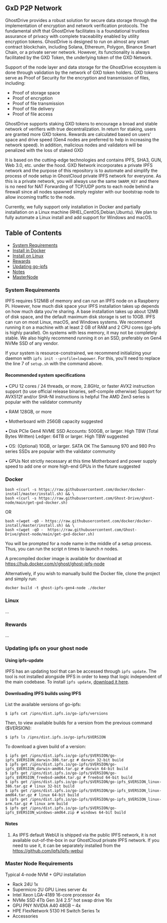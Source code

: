 ## GxD P2P Network 

GhostDrive provides a robust solution for secure data storage through the implementation of encryption and network verification protocols. The fundamental shift that GhostDrive facilitates is a foundational trustless assurance of privacy with complete traceability enabled by utility encryption tokens. GhostDrive is designed to run on almost any smart contract blockchain, including Solana, Ethereum, Polygon, Binance Smart Chain, or a private server network. However, its functionality is always facilitated by the GXD Token, the underlying token of the GXD Network.

Support of the node layer and data storage for the GhostDrive ecosystem is done through validation by the network of GXD token holders. GXD tokens serve as Proof of Security for the encryption and transmission of files, including:
- Proof of storage space
- Proof of encryption
- Proof of file transmission
- Proof of file delivery
- Proof of file access

GhostDrive supports staking GXD tokens to encourage a broad and stable network of verifiers with true decentralization. In return for staking, users are granted more GXD tokens. Rewards are calculated based on users' space and drive speed (Gen4 nodes are preferred to help in increasing the network speed). In addition, malicious nodes and validators will be penalized with the loss of staked GXD

It is based on the cutting-edge technologies and contains IPFS, SHA3, GUN, Web 3.0, etc. under the hood.
GXD Network incorporates a private IPFS network and the purpose of this repository is to automate and simplify the process of node setup in GhostCloud private IPFS network for everyone. 
As this is a private network, you will always use the same `SWARM_KEY` and there is no need for NAT Forwarding of TCP/UDP ports to each node behind a firewall since all nodes spawned simply register with our bootstrap node to allow incoming traffic to the node.

Currently, we fully support only installation in Docker and partially installation on a Linux machine (RHEL,CentOS,Debian,Ubuntu).
We plan to fully automate a Linux install and add support for Windows and macOS. 

## Table of Contents

- [System Requirements](#system-requirements)
- [Install in Docker](#docker)
- [Install on Linux](#linux)
- [Rewards](#rewards)
- [Updating go-ipfs](#updating-ipfs-on-your-ghost-node)
- [Notes](#notes)
- [MasterNode](#notes)

### System Requirements

IPFS requires 512MiB of memory and can run an IPFS node on a Raspberry Pi. 
However, how much disk space your IPFS installation takes up depends on how much data you're sharing. 
A base installation takes up about 12MB of disk space, and the default maximum disk storage is set to 10GB.
IPFS can run on most Linux, macOS, and Windows systems. We recommend running it on a machine with at least 2 GB of RAM and 2 CPU cores (go-ipfs is highly parallel). 
On systems with less memory, it may not be completely stable.
We also highly recommend running it on an SSD, preferably on Gen4 NVMe SSD of any vendor.

If your system is resource-constrained, we recommend initializing your daemon with `ipfs init --profile=lowpower`.
For this, you'll need to replace the line 7 of `setup.sh` with the command above.

#### Recommended system specifications

• CPU
    12 cores / 24 threads, or more, 2.8GHz, or faster
    AVX2 instruction support (to use official release binaries, self-compile otherwise)
    Support for AVX512f and/or SHA-NI instructions is helpful
    The AMD Zen3 series is popular with the validator community

• RAM
    128GB, or more

• Motherboard with 256GB capacity suggested

• Disk
    PCIe Gen4 NVME SSD
    Accounts: 500GB, or larger. High TBW (Total Bytes Written)
    Ledger: 64TB or larger. High TBW suggested

• OS: (Optional) 10GB, or larger. SATA OK
    The Samsung 970 and 980 Pro series SSDs are popular with the validator community

• GPUs
    Not strictly necessary at this time
    Motherboard and power supply speed to add one or more high-end GPUs in the future suggested

### Docker

```
bash <(curl -s https://raw.githubusercontent.com/docker/docker-install/master/install.sh) && \
bash <(curl -s https://raw.githubusercontent.com/Ghost-Drive/ghost-node/main/get-gxd-docker.sh)
```
OR
```
bash <(wget -qO - https://raw.githubusercontent.com/docker/docker-install/master/install.sh) && \
bash <(wget -qO -  https://raw.githubusercontent.com/Ghost-Drive/ghost-node/main/get-gxd-docker.sh)
```
You will be prompted for a node name in the middle of a setup process. 
Thus, you can run the script *n* times to launch *n* nodes.

A precompiled docker image is available for download at https://hub.docker.com/r/ghost/ghost-ipfs-node

Alternatively, if you wish to manually build the Docker file, clone the project and simply run:

```
docker build -t ghost-ipfs-gen4-node ./docker
```

### Linux

...


### Rewards

...

### Updating ipfs on your ghost node

#### Using ipfs-update

IPFS has an updating tool that can be accessed through `ipfs update`. The tool is
not installed alongside IPFS in order to keep that logic independent of the main
codebase. To install `ipfs update`, [download it here](https://ipfs.io/ipns/dist.ipfs.io/#ipfs-update).

#### Downloading IPFS builds using IPFS

List the available versions of go-ipfs:

```
$ ipfs cat /ipns/dist.ipfs.io/go-ipfs/versions
```

Then, to view available builds for a version from the previous command ($VERSION):

```
$ ipfs ls /ipns/dist.ipfs.io/go-ipfs/$VERSION
```

To download a given build of a version:

```
$ ipfs get /ipns/dist.ipfs.io/go-ipfs/$VERSION/go-ipfs_$VERSION_darwin-386.tar.gz # darwin 32-bit build
$ ipfs get /ipns/dist.ipfs.io/go-ipfs/$VERSION/go-ipfs_$VERSION_darwin-amd64.tar.gz # darwin 64-bit build
$ ipfs get /ipns/dist.ipfs.io/go-ipfs/$VERSION/go-ipfs_$VERSION_freebsd-amd64.tar.gz # freebsd 64-bit build
$ ipfs get /ipns/dist.ipfs.io/go-ipfs/$VERSION/go-ipfs_$VERSION_linux-386.tar.gz # linux 32-bit build
$ ipfs get /ipns/dist.ipfs.io/go-ipfs/$VERSION/go-ipfs_$VERSION_linux-amd64.tar.gz # linux 64-bit build
$ ipfs get /ipns/dist.ipfs.io/go-ipfs/$VERSION/go-ipfs_$VERSION_linux-arm.tar.gz # linux arm build
$ ipfs get /ipns/dist.ipfs.io/go-ipfs/$VERSION/go-ipfs_$VERSION_windows-amd64.zip # windows 64-bit build
```

#### Notes

1. As IPFS default WebUI is shipped via the public IPFS network, it is not available out-of-the-box in our GhostCloud private IPFS network.
   If you need to use it, it can be separately installed from the https://github.com/ipfs/ipfs-webui
   
   

   
  ### Master Node Requirements
  
  Typical 4-node NVM + GPU installation
- Rack 24U 1x
- Supermicro 2U GPU Lines server 4x 
- Intel Xeon LGA-4189 16-core processor 4x 
- NVMe SSD 4Tb Gen 3/4 2.5” hot swap drive 16x 
- GPU PNY NVIDIA A40 48GB – 4x
- HPE FlexNetwork 5130 HI Switch Series 1x 
- Accessories
